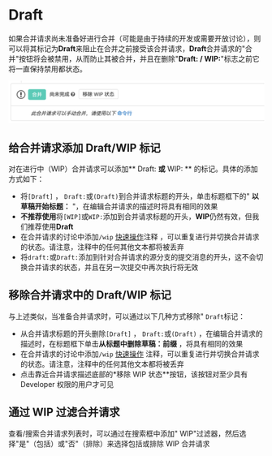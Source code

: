 # Draft[](#draft "Permalink")

如果合并请求尚未准备好进行合并（可能是由于持续的开发或需要开放讨论），则可以将其标记为**Draft**来阻止在合并之前接受该合并请求，**Draft**合并请求的"合并"按钮将会被禁用，从而防止其被合并，并且在删除"**Draft: / WIP:**"标志之前它将一直保持禁用都状态。

[![Blocked Merge Button](/../../docs/img/draft_blocked_merge_button_v13_2.png)](/docs/img/draft_blocked_merge_button_v13_2.png)

## 给合并请求添加 Draft/WIP 标记[](#adding-the-draft-flag-to-a-merge-request "Permalink")

对在进行中（WIP）合并请求可以添加** Draft: **或** WIP: ** 的标记。具体的添加方式如下：

*   将`[Draft]` ， `Draft:`或`(Draft)`到合并请求标题的开头，单击标题框下的" **以草稿开始标题：** "，在编辑合并请求的描述时将具有相同的效果
*   **不推荐使用**将`[WIP]`或`WIP:`添加到合并请求标题的开头，**WIP**仍然有效，但我们推荐使用**Draft**
*   在合并请求的讨论中添加`/wip` [快速操作](../quick_actions.html#quick-actions-for-issues-merge-requests-and-epics)注释 ，可以重复进行并切换合并请求的状态。请注意，注释中的任何其他文本都将被丢弃
*   将`draft:`或`Draft:`添加到针对合并请求的源分支的提交消息的开头，这不会切换合并请求的状态，并且在另一次提交中再次执行将无效

## 移除合并请求中的 Draft/WIP 标记[](#removing-the-draft-flag-from-a-merge-request "Permalink")

与上述类似，当准备合并请求时，可以通过以下几种方式移除" `Draft`标记：

*   从合并请求标题的开头删除`[Draft]` ， `Draft:`或`(Draft)` ，在编辑合并请求的描述时，在标题框下单击**从标题中删除草稿：前缀** ，将具有相同的效果
*   在合并请求的讨论中添加`/wip` [快速操作](../quick_actions.html#quick-actions-for-issues-merge-requests-and-epics) 注释，可以重复进行并切换合并请求的状态。请注意，注释中的任何其他文本都将被丢弃
*   点击靠近合并请求描述底部的*移除 WIP 状态**按钮，该按钮对至少具有 Developer 权限的用户才可见

## 通过 WIP 过滤合并请求[](#includingexcluding-wip-merge-requests-when-searching "Permalink")

查看/搜索合并请求列表时，可以通过在搜索框中添加" WIP"过滤器，然后选择"是"（包括）或"否"（排除）来选择包括或排除 WIP 合并请求 